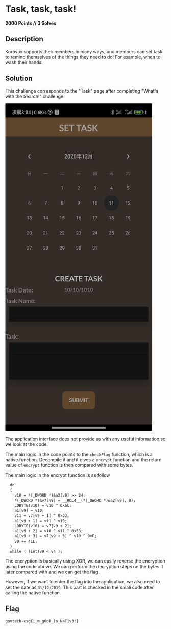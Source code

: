 # Task, task, task!

**2000 Points // 3 Solves**



## Description

Korovax supports their members in many ways, and members can set task to remind themselves of the things they need to do! For example, when to wash their hands!



## Solution

This challenge corresponds to the "Task" page after completing "What's with the Search!" challenge

![Task](task.jpg)

The application interface does not provide us with any useful information so we look at the code.

The main logic in the code points to the `checkFlag` function, which is a native function. Decompile it and it gives a `encrypt` function and the return value of `encrypt` function is then compared with some bytes.



The main logic in the encrypt function is as follow

```
  do
  {
    v10 = *(_DWORD *)&a2[v9] >> 24;
    *(_DWORD *)&v7[v9] = __ROL4__(*(_DWORD *)&a2[v9], 8);
    LOBYTE(v10) = v10 ^ 0x6C;
    a1[v9] = v10;
    v11 = v7[v9 + 1] ^ 0x33;
    a1[v9 + 1] = v11 ^ v10;
    LOBYTE(v10) = v7[v9 + 2];
    a1[v9 + 2] = v10 ^ v11 ^ 0x38;
    a1[v9 + 3] = v7[v9 + 3] ^ v10 ^ 0xF;
    v9 += 4LL;
  }
  while ( (int)v9 < v4 );
```

The encryption is basically using XOR, we can easily reverse the encryption using the code above. We can perform the decryption steps on the bytes it later compared with and we can get the flag.



However, if we want to enter the flag into the application, we also need to set the date as `31/12/2019`. This part is checked in the smali code after calling the native function.



## Flag

`govtech-csg{i_m_g0oD_1n_NaT1v3!}`

